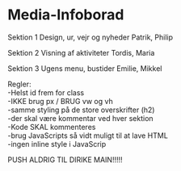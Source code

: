 # Media-Infoborad

Sektion 1		Design, ur, vejr og nyheder
Patrik, Philip


Sektion 2		Visning af aktiviteter
Tordis, Maria


Sektion 3		Ugens menu, bustider
Emilie, Mikkel



Regler:
<br>-Helst id frem for class 
<br>-IKKE brug px   /   BRUG vw og vh
<br>-samme styling på de store overskrifter (h2)
<br>-der skal være kommentar ved hver sektion
<br>-Kode SKAL kommenteres
<br>-brug JavaScripts så vidt muligt til at lave HTML 
<br>-ingen inline style i JavaScrip<br>  

PUSH ALDRIG TIL DIRIKE MAIN!!!!!
